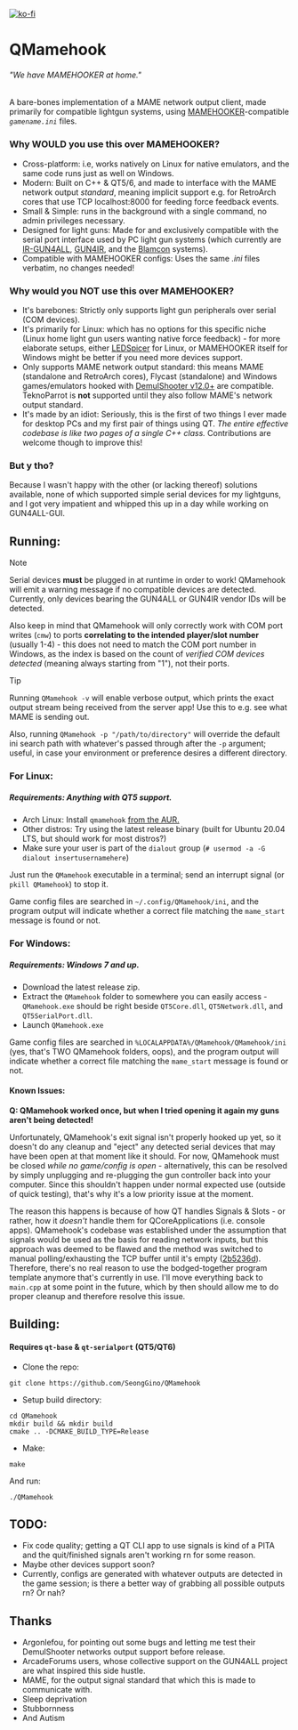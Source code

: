 [![ko-fi](https://ko-fi.com/img/githubbutton_sm.svg)](https://ko-fi.com/Z8Z5NNXWL)
# QMamehook
###### "We have MAMEHOOKER at home." 

A bare-bones implementation of a MAME network output client, made primarily for compatible lightgun systems, using [MAMEHOOKER](https://dragonking.arcadecontrols.com/static.php?page=aboutmamehooker)-compatible *`gamename.ini`* files.

### Why WOULD you use this over MAMEHOOKER?
 - Cross-platform: i.e, works natively on Linux for native emulators, and the same code runs just as well on Windows.
 - Modern: Built on C++ & QT5/6, and made to interface with the MAME network output *standard*, meaning implicit support e.g. for RetroArch cores that use TCP localhost:8000 for feeding force feedback events.
 - Small & Simple: runs in the background with a single command, no admin privileges necessary.
 - Designed for light guns: Made for and exclusively compatible with the serial port interface used by PC light gun systems (which currently are [IR-GUN4ALL](https://github.com/SeongGino/ir-light-gun-plus), [GUN4IR](https://forum.arcadecontrols.com/index.php/topic,161189.0.html), and the [Blamcon](https://blamcon.com/) systems).
 - Compatible with MAMEHOOKER configs: Uses the same *.ini* files verbatim, no changes needed!

### Why would you NOT use this over MAMEHOOKER?
 - It's barebones: Strictly only supports light gun peripherals over serial (COM devices).
 - It's primarily for Linux: which has no options for this specific niche (Linux home light gun users wanting native force feedback) - for more elaborate setups, either [LEDSpicer](https://github.com/meduzapat/LEDSpicer) for Linux, or MAMEHOOKER itself for Windows might be better if you need more devices support.
 - Only supports MAME network output standard: this means MAME (standalone and RetroArch cores), Flycast (standalone) and Windows games/emulators hooked with [DemulShooter v12.0+](https://github.com/argonlefou/DemulShooter/releases/tag/v12.0) are compatible. TeknoParrot is **not** supported until they also follow MAME's network output standard.
 - It's made by an idiot: Seriously, this is the first of two things I ever made for desktop PCs and my first pair of things using QT. *The entire effective codebase is like two pages of a single C++ class.* Contributions are welcome though to improve this!

### But y tho?
Because I wasn't happy with the other (or lacking thereof) solutions available, none of which supported simple serial devices for my lightguns, and I got very impatient and whipped this up in a day while working on GUN4ALL-GUI.

## Running:
> [!NOTE]
> Serial devices **must** be plugged in at runtime in order to work! QMamehook will emit a warning message if no compatible devices are detected. Currently, only devices bearing the GUN4ALL or GUN4IR vendor IDs will be detected.
>
> Also keep in mind that QMamehook will only correctly work with COM port writes (`cmw`) to ports **correlating to the intended player/slot number** (usually 1-4) - this does not need to match the COM port number in Windows, as the index is based on the count of *verified COM devices detected* (meaning always starting from "1"), not their ports.

> [!TIP]
> Running `QMamehook -v` will enable verbose output, which prints the exact output stream being received from the server app! Use this to e.g. see what MAME is sending out.
>
> Also, running `QMamehook -p "/path/to/directory"` will override the default ini search path with whatever's passed through after the `-p` argument; useful, in case your environment or preference desires a different directory.
### For Linux:
##### Requirements: Anything with QT5 support.
 - Arch Linux: Install `qmamehook` [from the AUR.](https://aur.archlinux.org/packages/qmamehook)
 - Other distros: Try using the latest release binary (built for Ubuntu 20.04 LTS, but should work for most distros?)
 - Make sure your user is part of the `dialout` group (`# usermod -a -G dialout insertusernamehere`)

Just run the `QMamehook` executable in a terminal; send an interrupt signal (or `pkill QMamehook`) to stop it.

Game config files are searched in `~/.config/QMamehook/ini`, and the program output will indicate whether a correct file matching the `mame_start` message is found or not.
### For Windows:
##### Requirements: Windows 7 and up.
 - Download the latest release zip.
 - Extract the `QMamehook` folder to somewhere you can easily access - `QMamehook.exe` should be right beside `QT5Core.dll`, `QT5Network.dll`, and `QT5SerialPort.dll`.
 - Launch `QMamehook.exe`

Game config files are searched in `%LOCALAPPDATA%/QMamehook/QMamehook/ini` (yes, that's TWO QMamehook folders, oops), and the program output will indicate whether a correct file matching the `mame_start` message is found or not.

#### Known Issues:

**Q: QMamehook worked once, but when I tried opening it again my guns aren't being detected!**

Unfortunately, QMamehook's exit signal isn't properly hooked up yet, so it doesn't do any cleanup and "eject" any detected serial devices that may have been open at that moment like it should. For now, QMamehook must be closed *while no game/config is open* - alternatively, this can be resolved by simply unplugging and re-plugging the gun controller back into your computer. Since this shouldn't happen under normal expected use (outside of quick testing), that's why it's a low priority issue at the moment.

The reason this happens is because of how QT handles Signals & Slots - or rather, how it *doesn't* handle them for QCoreApplications (i.e. console apps). QMamehook's codebase was established under the assumption that signals would be used as the basis for reading network inputs, but this approach was deemed to be flawed and the method was switched to manual polling/exhausting the TCP buffer until it's empty ([2b5236d](https://github.com/SeongGino/QMamehook/commit/2b5236d3f655f66d161d95ca1505faec8470b89e)). Therefore, there's no real reason to use the bodged-together program template anymore that's currently in use. I'll move everything back to `main.cpp` at some point in the future, which by then should allow me to do proper cleanup and therefore resolve this issue.

## Building:
#### Requires `qt-base` & `qt-serialport` (QT5/QT6)
 - Clone the repo:
  ```
  git clone https://github.com/SeongGino/QMamehook
  ```
 - Setup build directory:
  ```
  cd QMamehook
  mkdir build && mkdir build
  cmake .. -DCMAKE_BUILD_TYPE=Release
  ```
 - Make:
  ```
  make
  ```
And run:
  ```
  ./QMamehook
  ```

## TODO:
 - Fix code quality; getting a QT CLI app to use signals is kind of a PITA and the quit/finished signals aren't working rn for some reason.
 - Maybe other devices support soon?
 - Currently, configs are generated with whatever outputs are detected in the game session; is there a better way of grabbing all possible outputs rn? Or nah?

## Thanks
 - Argonlefou, for pointing out some bugs and letting me test their DemulShooter networks output support before release.
 - ArcadeForums users, whose collective support on the GUN4ALL project are what inspired this side hustle.
 - MAME, for the output signal standard that which this is made to communicate with.
 - Sleep deprivation
 - Stubbornness
 - And Autism
